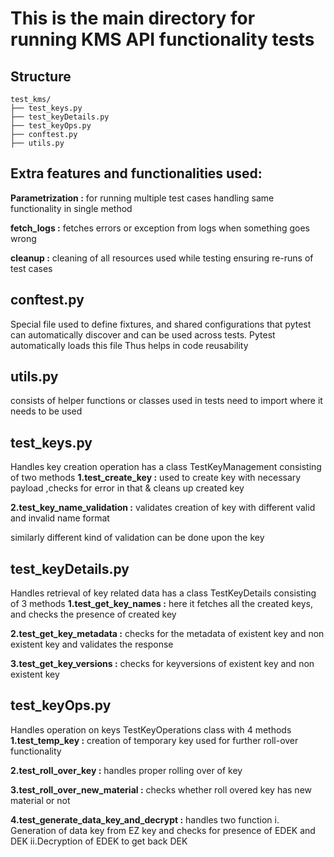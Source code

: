 # This is the main directory for running KMS API functionality tests

## Structure
```
test_kms/
├── test_keys.py       
├── test_keyDetails.py 
├── test_keyOps.py    
├── conftest.py       
├── utils.py
```

## Extra features and functionalities used:
  **Parametrization :** for running multiple test cases handling same functionality in single method
  
  **fetch_logs      :** fetches errors or exception from logs when something goes wrong
  
  **cleanup         :** cleaning of all resources used while testing ensuring re-runs of test cases


## conftest.py
Special file used to define fixtures, and shared configurations that pytest can automatically discover and can be used across tests.
Pytest automatically loads this file
Thus helps in code reusability

## utils.py
consists of helper functions or classes used in tests
need to import where it needs to be used

## test_keys.py 
Handles key creation operation
has a class TestKeyManagement consisting of two methods 
  **1.test_create_key          :**  used to create key with necessary payload ,checks for error in that & cleans up created key
  
  **2.test_key_name_validation :**  validates creation of key with different valid and invalid name format 

similarly different kind of validation can be done upon the key

## test_keyDetails.py
Handles retrieval of key related data
has a class TestKeyDetails consisting of 3 methods
  **1.test_get_key_names    :** here it fetches all the created keys, and checks the presence of created key
  
  **2.test_get_key_metadata :** checks for the metadata of existent key and non existent key and validates the response
  
  **3.test_get_key_versions :** checks for keyversions of existent key and non existent key

## test_keyOps.py
Handles operation on keys
TestKeyOperations class with 4 methods
  **1.test_temp_key               :**   creation of temporary key used for further roll-over functionality
  
  **2.test_roll_over_key          :**   handles proper rolling over of key
  
  **3.test_roll_over_new_material :**   checks whether roll overed key has new material or not
  
  **4.test_generate_data_key_and_decrypt :** handles two function
  i. Generation of data key from EZ key and checks for presence of EDEK and DEK 
  ii.Decryption of EDEK to get back DEK 
               
